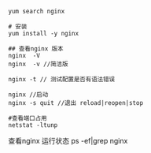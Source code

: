 
```
yum search nginx

# 安装
yum install -y nginx

## 查看nginx 版本
nginx  -V
nginx  -v //简洁版

nginx -t // 测试配置是否有语法错误

nginx //启动
nginx -s quit //退出 reload|reopen|stop

#查看端口占用
netstat -ltunp
```
查看nginx 运行状态
ps -ef|grep nginx


